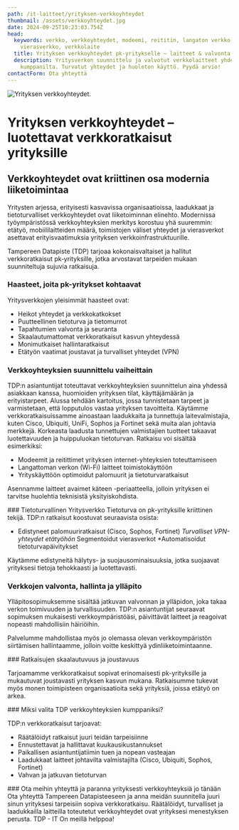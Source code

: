 ```yaml
---
path: /it-laitteet/yrityksen-verkkoyhteydet
thumbnail: /assets/verkkoyhteydet.jpg
date: 2024-09-25T10:23:03.754Z
head:
  keywords: verkko, verkkoyhteydet, modeemi, reititin, langaton verkko, palomuuri,
    vierasverkko, verkkolaite
  title: Yrityksen verkkoyhteydet pk-yritykselle – laitteet & valvonta
  description: Yritysverkon suunnittelu ja valvotut verkkolaitteet yhdeltä
    kumppanilta. Turvatut yhteydet ja huoleton käyttö. Pyydä arvio!
contactForm: Ota yhteyttä
---
```

![Yrityksen verkkoyhteydet.](/assets/verkkoyhteydet.jpg)

# Yrityksen verkkoyhteydet – luotettavat verkkoratkaisut yrityksille

## Verkkoyhteydet ovat kriittinen osa modernia liiketoimintaa

Yritysten arjessa, erityisesti kasvavissa organisaatioissa, laadukkaat ja tietoturvalliset
verkkoyhteydet ovat liiketoiminnan elinehto. Modernissa työympäristössä verkkoyhteyksien
merkitys korostuu yhä suuremmin: etätyö, mobiililaitteiden määrä, toimistojen väliset
yhteydet ja vierasverkot asettavat erityisvaatimuksia yrityksen verkkoinfrastruktuurille.

Tampereen Datapiste (TDP) tarjoaa kokonaisvaltaiset ja hallitut verkkoratkaisut pk‑yrityksille,
jotka arvostavat tarpeiden mukaan suunniteltuja sujuvia ratkaisuja.

### Haasteet, joita pk-yritykset kohtaavat

Yritysverkkojen yleisimmät haasteet ovat:

* Heikot yhteydet ja verkkokatkokset
* Puutteellinen tietoturva ja tietomurrot
* Tapahtumien valvonta ja seuranta
* Skaalautumattomat verkkoratkaisut kasvun yhteydessä
* Monimutkaiset hallintaratkaisut
* Etätyön vaatimat joustavat ja turvalliset yhteydet (VPN)

### Verkkoyhteyksien suunnittelu vaiheittain

TDP:n asiantuntijat toteuttavat verkkoyhteyksien suunnittelun aina yhdessä asiakkaan
kanssa, huomioiden yrityksen tilat, käyttäjämäärän ja erityistarpeet. Alussa tehdään
kartoitus, jossa tunnistetaan tarpeet ja varmistetaan, että lopputulos vastaa yrityksen
tavoitteita.
Käytämme verkkoratkaisuissamme ainoastaan laadukkaita ja tunnettuja laitevalmistajia,
kuten Cisco, Ubiquiti, UniFi, Sophos ja Fortinet sekä muita alan johtavia merkkejä.
Korkeasta laadusta tunnettujen valmistajien tuotteet takaavat luotettavuuden ja
huippuluokan tietoturvan.
Ratkaisu voi sisältää esimerkiksi:

* Modeemit ja reitittimet yrityksen internet-yhteyksien toteuttamiseen
* Langattoman verkon (Wi-Fi) laitteet toimistokäyttöön
* Yrityskäyttöön optimoidut palomuurit ja tietoturvaratkaisut

Asennamme laitteet avaimet käteen -periaatteella, jolloin yrityksen ei tarvitse huolehtia
teknisistä yksityiskohdista.

###﻿ Tietoturvallinen Yritysverkko
Tietoturva on pk-yrityksille kriittinen tekijä. TDP:n ratkaisut koostuvat seuraavista osista:

* ﻿Edistyneet palomuuriratkaisut (Cisco, Sophos, Fortinet)
  *Turvalliset VPN-yhteydet etätyöhön*
  Segmentoidut vierasverkot
  *Automatisoidut tietoturvapäivitykset

Käytämme edistyneitä hälytys- ja suojausominaisuuksia, jotka suojaavat yrityksesi tietoja
 tehokkaasti ja luotettavasti.

### Verkkojen valvonta, hallinta ja ylläpito

Ylläpitosopimuksemme sisältää jatkuvan valvonnan ja ylläpidon, joka takaa verkon
toimivuuden ja turvallisuuden. TDP:n asiantuntijat seuraavat sopimuksen mukaisesti
verkkoympäristöäsi, päivittävät laitteet ja reagoivat nopeasti mahdollisiin häiriöihin.

Palvelumme mahdollistaa myös jo olemassa olevan verkkoympäristön siirtämisen
hallintaamme, jolloin voitte keskittyä ydinliiketoimintaanne.

###﻿ Ratkaisujen skaalautuvuus ja joustavuus

Tarjoamamme verkkoratkaisut sopivat erinomaisesti pk-yrityksille ja mukautuvat joustavasti
yrityksen kasvun mukana. Ratkaisumme tukevat myös monen toimipisteen organisaatioita
sekä yrityksiä, joissa etätyö on arkea.

###﻿ Miksi valita TDP verkkoyhteyksien kumppaniksi?

TDP:n verkkoratkaisut tarjoavat:

* Räätälöidyt ratkaisut juuri teidän tarpeisiinne 
* Ennustettavat ja hallittavat kuukausikustannukset 
* Paikallisen asiantuntijatiimin tuen ja nopean vasteajan 
* Laadukkaat laitteet johtavilta valmistajilta (Cisco, Ubiquiti, Sophos, Fortinet) 
* Vahvan ja jatkuvan tietoturvan

###﻿ Ota meihin yhteyttä ja paranna yrityksesti verkkoyhteyksiä jo tänään
Ota yhteyttä Tampereen Datapisteeseen ja anna meidän suunnitella juuri sinun yrityksesi
tarpeisiin sopiva verkkoratkaisu. Räätälöidyt, turvalliset ja laadukkailla laitteilla toteutetut
verkkoyhteydet ovat yrityksesi menestyksen perusta.
TDP - IT On meillä helppoa!